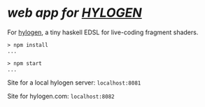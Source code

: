 # *web app for [HYLOGEN](http://hylogen.com)*

For [hylogen](https://github.com/sleexyz/hylogen), a tiny haskell EDSL for live-coding fragment shaders.


```
> npm install
...

> npm start
...

```

Site for a local hylogen server: `localhost:8081`

Site for hylogen.com: `localhost:8082`

